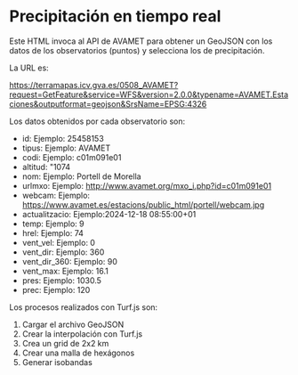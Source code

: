 # Precipitación en tiempo real

Este HTML invoca al API de AVAMET para obtener un GeoJSON con los datos de los observatorios (puntos) y selecciona los de precipitación.

La URL es:

https://terramapas.icv.gva.es/0508_AVAMET?request=GetFeature&service=WFS&version=2.0.0&typename=AVAMET.Estaciones&outputformat=geojson&SrsName=EPSG:4326

Los datos obtenidos por cada observatorio son:

- id: Ejemplo: 25458153
- tipus: Ejemplo: AVAMET
- codi: Ejemplo: c01m091e01
- altitud: "1074
- nom: Ejemplo: Portell de Morella
- urlmxo: Ejemplo: http://www.avamet.org/mxo_i.php?id=c01m091e01
- webcam: Ejemplo: https://www.avamet.es/estacions/public_html/portell/webcam.jpg
- actualitzacio: Ejemplo:2024-12-18 08:55:00+01
- temp: Ejemplo: 9
- hrel: Ejemplo: 74
- vent_vel: Ejemplo: 0
- vent_dir: Ejemplo: 360
- vent_dir_360: Ejemplo: 90
- vent_max: Ejemplo: 16.1
- pres: Ejemplo: 1030.5
- prec: Ejemplo: 120

Los procesos realizados con Turf.js son:

1. Cargar el archivo GeoJSON
2. Crear la interpolación con Turf.js
3. Crea un grid de 2x2 km
4. Crear una malla de hexágonos
5. Generar isobandas
